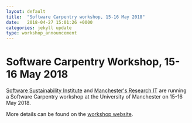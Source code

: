 ```yaml
---
layout: default
title:  "Software Carpentry workshop, 15-16 May 2018"
date:   2018-04-27 15:01:26 +0000
categories: jekyll update
type: workshop_announcement
---
```

# Software Carpentry Workshop, 15-16 May 2018

[Software Sustainability Institute](https://software.ac.uk/) and [Manchester's Research IT](http://www.itservices.manchester.ac.uk/research/) are running a Software Carpentry workshop at the University of Manchester 
on 15-16 May 2018.

More details can be found on the [workshop website](https://anenadic.github.io/2018-05-15-swc-manchester/).
